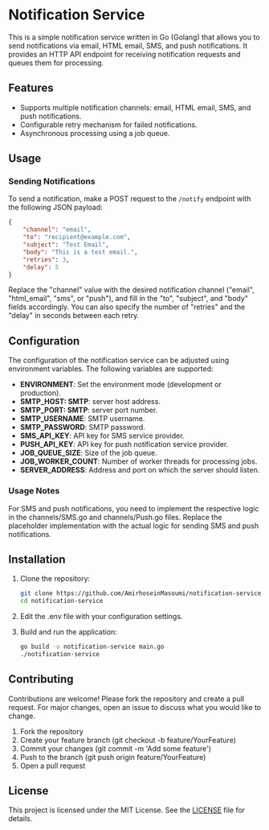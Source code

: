 # Notification Service

This is a simple notification service written in Go (Golang) that allows you to send notifications via email, HTML email, SMS, and push notifications. It provides an HTTP API endpoint for receiving notification requests and queues them for processing.

## Features

- Supports multiple notification channels: email, HTML email, SMS, and push notifications.
- Configurable retry mechanism for failed notifications.
- Asynchronous processing using a job queue.

## Usage

### Sending Notifications

To send a notification, make a POST request to the `/notify` endpoint with the following JSON payload:

```json
{
    "channel": "email",
    "to": "recipient@example.com",
    "subject": "Test Email",
    "body": "This is a test email.",
    "retries": 3,
    "delay": 5
}
```
Replace the "channel" value with the desired notification channel ("email", "html_email", "sms", or "push"), and fill in the "to", "subject", and "body" fields accordingly. You can also specify the number of "retries" and the "delay" in seconds between each retry.

## Configuration
The configuration of the notification service can be adjusted using environment variables. The following variables are supported:

- **ENVIRONMENT**: Set the environment mode (development or production).
- **SMTP_HOST: SMTP**: server host address.
- **SMTP_PORT: SMTP**: server port number.
- **SMTP_USERNAME**: SMTP username.
- **SMTP_PASSWORD**: SMTP password.
- **SMS_API_KEY**: API key for SMS service provider.
- **PUSH_API_KEY**: API key for push notification service provider.
- **JOB_QUEUE_SIZE**: Size of the job queue.
- **JOB_WORKER_COUNT**: Number of worker threads for processing jobs.
- **SERVER_ADDRESS**: Address and port on which the server should listen.

### Usage Notes
For SMS and push notifications, you need to implement the respective logic in the channels/SMS.go and channels/Push.go files. Replace the placeholder implementation with the actual logic for sending SMS and push notifications.

## Installation
1. Clone the repository:
    ```sh
    git clone https://github.com/AmirhoseinMasoumi/notification-service.git
    cd notification-service
    ```
2. Edit the .env file with your configuration settings.

3. Build and run the application:
    ```sh
    go build -o notification-service main.go
    ./notification-service
    ```
## Contributing
Contributions are welcome! Please fork the repository and create a pull request. For major changes, open an issue to discuss what you would like to change.

1. Fork the repository
2. Create your feature branch (git checkout -b feature/YourFeature)
3. Commit your changes (git commit -m 'Add some feature')
4. Push to the branch (git push origin feature/YourFeature)
5. Open a pull request

## License
This project is licensed under the MIT License. See the [LICENSE](LICENSE) file for details.
